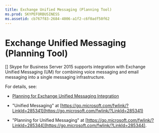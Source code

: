 ```yaml
---
title: Exchange Unified Messaging (Planning Tool)
ms.prod: SKYPEFORBUSINESS
ms.assetid: cb767f83-2684-4006-a1f2-c6f0adf50f62
---
```



# Exchange Unified Messaging (Planning Tool)
[]
Skype for Business Server 2015 supports integration with Exchange Unified Messaging (UM) for combining voice messaging and email messaging into a single messaging infrastructure.
  
    
    

For details, see:
-  [Planning for Exchange Unified Messaging Integration](http://technet.microsoft.com/library/e7c63a71-2d99-4aa9-b649-36c1a431bdf1.aspx)
    
  
- "Unified Messaging" at  [https://go.microsoft.com/fwlink/?LinkId=285341](https://go.microsoft.com/fwlink/?LinkId=285341)
    
  
- "Planning for Unified Messaging" at  [https://go.microsoft.com/fwlink/?LinkId=285344](https://go.microsoft.com/fwlink/?LinkId=285344).
    
  

